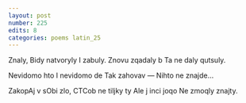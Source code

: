 ```yaml
---
layout: post
number: 225
edits: 8
categories: poems latin_25
---
```


Znaly, 
Bidy natvoryly 
I zabuly.
Znovu zqadaly b
Ta ne daly qutsuly.

Nevidomo hto
I nevidomo de
Tak zahovav — 
Nihto ne znajde…

ZakopAj v sObi zlo,
CTCob ne tiljky ty
Ale j inci joqo
Ne zmoqly znajty.
